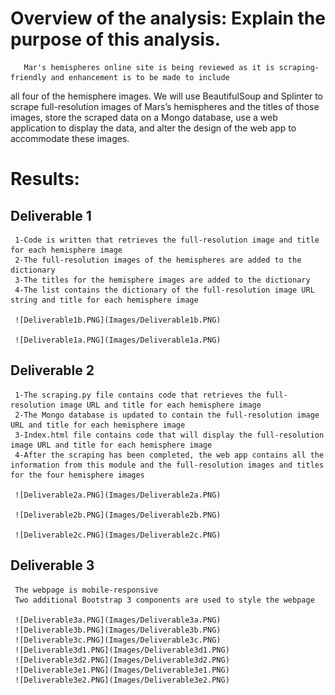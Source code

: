 # Overview of the analysis: Explain the purpose of this analysis.
       Mar's hemispheres online site is being reviewed as it is scraping-friendly and enhancement is to be made to include 
all four of the hemisphere images. We will use BeautifulSoup and Splinter to scrape full-resolution images of Mars’s hemispheres and the titles of those images, store the scraped data on a Mongo database, use a web application to display the data, and alter the design of the web app to accommodate these images.

# Results: 

  ## Deliverable 1
     1-Code is written that retrieves the full-resolution image and title for each hemisphere image 
     2-The full-resolution images of the hemispheres are added to the dictionary
     3-The titles for the hemisphere images are added to the dictionary
     4-The list contains the dictionary of the full-resolution image URL string and title for each hemisphere image

     ![Deliverable1b.PNG](Images/Deliverable1b.PNG)

     ![Deliverable1a.PNG](Images/Deliverable1a.PNG)

  ## Deliverable 2
     1-The scraping.py file contains code that retrieves the full-resolution image URL and title for each hemisphere image
     2-The Mongo database is updated to contain the full-resolution image URL and title for each hemisphere image  
     3-Index.html file contains code that will display the full-resolution image URL and title for each hemisphere image  
     4-After the scraping has been completed, the web app contains all the information from this module and the full-resolution images and titles for the four hemisphere images 

     ![Deliverable2a.PNG](Images/Deliverable2a.PNG)

     ![Deliverable2b.PNG](Images/Deliverable2b.PNG)

     ![Deliverable2c.PNG](Images/Deliverable2c.PNG)


  ## Deliverable 3

     The webpage is mobile-responsive
     Two additional Bootstrap 3 components are used to style the webpage

     ![Deliverable3a.PNG](Images/Deliverable3a.PNG)
     ![Deliverable3b.PNG](Images/Deliverable3b.PNG)
     ![Deliverable3c.PNG](Images/Deliverable3c.PNG)
     ![Deliverable3d1.PNG](Images/Deliverable3d1.PNG)
     ![Deliverable3d2.PNG](Images/Deliverable3d2.PNG)
     ![Deliverable3e1.PNG](Images/Deliverable3e1.PNG)
     ![Deliverable3e2.PNG](Images/Deliverable3e2.PNG)